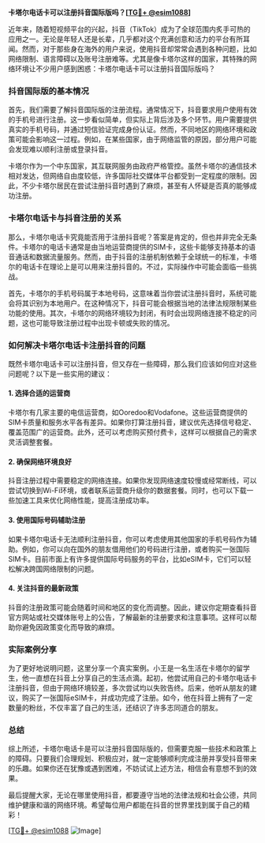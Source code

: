 **卡塔尔电话卡可以注册抖音国际版吗？[[TG💪+ @esim1088](https://t.me/s/esim1088)]**

近年来，随着短视频平台的兴起，抖音（TikTok）成为了全球范围内炙手可热的应用之一。无论是年轻人还是长辈，几乎都对这个充满创意和活力的平台有所耳闻。然而，对于那些身在海外的用户来说，使用抖音却常常会遇到各种问题，比如网络限制、语言障碍以及账号注册难等。尤其是像卡塔尔这样的国家，其特殊的网络环境让不少用户感到困惑：卡塔尔电话卡可以注册抖音国际版吗？

### 抖音国际版的基本情况

首先，我们需要了解抖音国际版的注册流程。通常情况下，抖音要求用户使用有效的手机号进行注册。这一步看似简单，但实际上背后涉及多个环节。用户需要提供真实的手机号码，并通过短信验证完成身份认证。然而，不同地区的网络环境和政策可能会影响这一过程。例如，在某些国家，由于网络监管的原因，部分用户可能会发现难以顺利注册或登录抖音。

卡塔尔作为一个中东国家，其互联网服务由政府严格管控。虽然卡塔尔的通信技术相对发达，但网络自由度较低，许多国际社交媒体平台都受到一定程度的限制。因此，不少卡塔尔居民在尝试注册抖音时遇到了麻烦，甚至有人怀疑是否真的能够成功注册。

### 卡塔尔电话卡与抖音注册的关系

那么，卡塔尔电话卡究竟能否用于注册抖音呢？答案是肯定的，但也并非完全无条件。卡塔尔的电话卡通常是由当地运营商提供的SIM卡，这些卡能够支持基本的语音通话和数据流量服务。然而，由于抖音的注册机制依赖于全球统一的标准，卡塔尔的电话卡在理论上是可以用来注册抖音的。不过，实际操作中可能会面临一些挑战。

首先，卡塔尔的手机号码属于本地号码，这意味着当你尝试注册抖音时，系统可能会将其识别为本地用户。在这种情况下，抖音可能会根据当地的法律法规限制某些功能的使用。其次，卡塔尔的网络环境较为封闭，有时会出现网络连接不稳定的问题，这也可能导致注册过程中出现卡顿或失败的情况。

### 如何解决卡塔尔电话卡注册抖音的问题

既然卡塔尔电话卡可以注册抖音，但又存在一些障碍，那么我们应该如何应对这些问题呢？以下是一些实用的建议：

#### 1. **选择合适的运营商**
卡塔尔有几家主要的电信运营商，如Ooredoo和Vodafone。这些运营商提供的SIM卡质量和服务水平各有差异。如果你打算注册抖音，建议优先选择信号稳定、覆盖范围广的运营商。此外，还可以考虑购买预付费卡，这样可以根据自己的需求灵活调整套餐。

#### 2. **确保网络环境良好**
抖音注册过程中需要稳定的网络连接。如果你发现网络速度较慢或经常断线，可以尝试切换到Wi-Fi环境，或者联系运营商升级你的数据套餐。同时，也可以下载一些加速工具来优化网络性能，提高注册成功率。

#### 3. **使用国际号码辅助注册**
如果卡塔尔电话卡无法顺利注册抖音，你可以考虑使用其他国家的手机号码作为辅助。例如，你可以向在国外的朋友借用他们的号码进行注册，或者购买一张国际SIM卡。目前市面上有许多提供国际号码服务的平台，比如eSIM卡，它们可以轻松解决跨国网络限制的问题。

#### 4. **关注抖音的最新政策**
抖音的注册政策可能会随着时间和地区的变化而调整。因此，建议你定期查看抖音官方网站或社交媒体账号上的公告，了解最新的注册要求和注意事项。这样可以帮助你避免因政策变化而导致的麻烦。

### 实际案例分享

为了更好地说明问题，这里分享一个真实案例。小王是一名生活在卡塔尔的留学生，他一直想在抖音上分享自己的生活点滴。起初，他尝试用自己的卡塔尔电话卡注册抖音，但由于网络环境较差，多次尝试均以失败告终。后来，他听从朋友的建议，购买了一张国际eSIM卡，并成功完成了注册。如今，他在抖音上拥有了一定数量的粉丝，不仅丰富了自己的生活，还结识了许多志同道合的朋友。

### 总结

综上所述，卡塔尔电话卡是可以注册抖音国际版的，但需要克服一些技术和政策上的障碍。只要我们合理规划、积极应对，就一定能够顺利完成注册并享受抖音带来的乐趣。如果你还在犹豫或遇到困难，不妨试试上述方法，相信会有意想不到的效果。

最后提醒大家，无论在哪里使用抖音，都要遵守当地的法律法规和社会公德，共同维护健康和谐的网络环境。希望每位用户都能在抖音的世界里找到属于自己的精彩！

[[TG💪+ @esim1088](https://t.me/s/esim1088) ![Image](https://i.postimg.cc/4NQfJmqS/Snipaste-2025-05-13-00-14-12.png)]